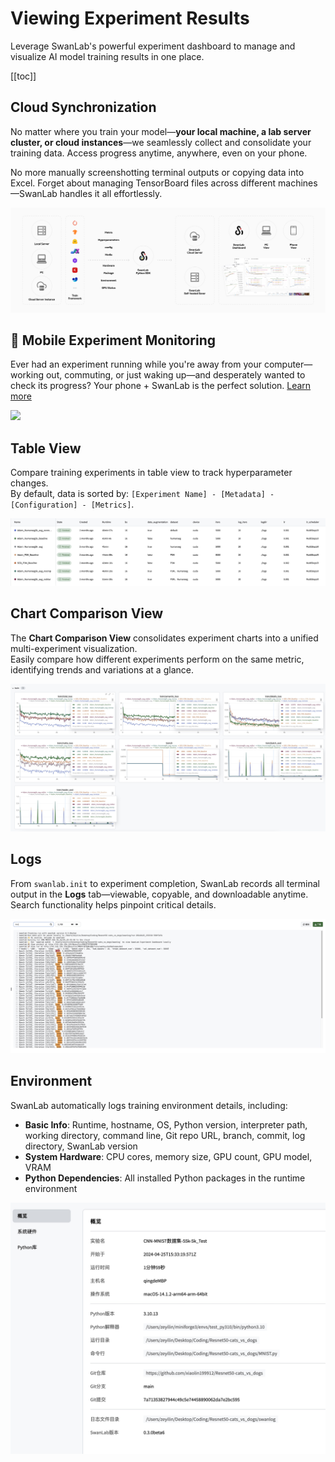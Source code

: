 # Viewing Experiment Results  

Leverage SwanLab's powerful experiment dashboard to manage and visualize AI model training results in one place.  

[[toc]]  

## Cloud Synchronization  

No matter where you train your model—**your local machine, a lab server cluster, or cloud instances**—we seamlessly collect and consolidate your training data. Access progress anytime, anywhere, even on your phone.  

No more manually screenshotting terminal outputs or copying data into Excel. Forget about managing TensorBoard files across different machines—SwanLab handles it all effortlessly.  

![](./view-result/cloud.jpg)  

## 📱 Mobile Experiment Monitoring  

Ever had an experiment running while you're away from your computer—working out, commuting, or just waking up—and desperately wanted to check its progress? Your phone + SwanLab is the perfect solution. [Learn more](../general/app.md)  

![](../general/app/android.png)  

## Table View  

Compare training experiments in table view to track hyperparameter changes.  
By default, data is sorted by: `[Experiment Name] - [Metadata] - [Configuration] - [Metrics]`.  

![view-result](/assets/view-result-1.jpg)  

## Chart Comparison View  

The **Chart Comparison View** consolidates experiment charts into a unified multi-experiment visualization.  
Easily compare how different experiments perform on the same metric, identifying trends and variations at a glance.  

![chart-comparison](/assets/chart-comparison.jpg)  

## Logs  

From `swanlab.init` to experiment completion, SwanLab records all terminal output in the **Logs** tab—viewable, copyable, and downloadable anytime. Search functionality helps pinpoint critical details.  

![logging](/assets/logging.jpg)  

## Environment  

SwanLab automatically logs training environment details, including:  

- **Basic Info**: Runtime, hostname, OS, Python version, interpreter path, working directory, command line, Git repo URL, branch, commit, log directory, SwanLab version  
- **System Hardware**: CPU cores, memory size, GPU count, GPU model, VRAM  
- **Python Dependencies**: All installed Python packages in the runtime environment  

![environment](/assets/environment.jpg)
